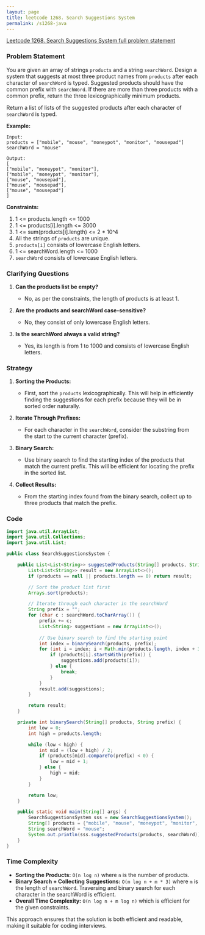 ```yaml
---
layout: page
title: leetcode 1268. Search Suggestions System
permalink: /s1268-java
---
```

[Leetcode 1268. Search Suggestions System full problem statement](https://algoadvance.github.io/algoadvance/l1268)
### Problem Statement

You are given an array of strings `products` and a string `searchWord`. Design a system that suggests at most three product names from `products` after each character of `searchWord` is typed. Suggested products should have the common prefix with `searchWord`. If there are more than three products with a common prefix, return the three lexicographically minimum products.

Return a list of lists of the suggested products after each character of `searchWord` is typed.

**Example:**

```text
Input:
products = ["mobile", "mouse", "moneypot", "monitor", "mousepad"]
searchWord = "mouse"

Output:
[
["mobile", "moneypot", "monitor"],
["mobile", "moneypot", "monitor"],
["mouse", "mousepad"],
["mouse", "mousepad"],
["mouse", "mousepad"]
]
```

**Constraints:**

1. 1 <= products.length <= 1000
2. 1 <= products[i].length <= 3000
3. 1 <= sum(products[i].length) <= 2 * 10^4
4. All the strings of `products` are unique.
5. `products[i]` consists of lowercase English letters.
6. 1 <= searchWord.length <= 1000
7. `searchWord` consists of lowercase English letters.

### Clarifying Questions

1. **Can the products list be empty?** 
   - No, as per the constraints, the length of products is at least 1.

2. **Are the products and searchWord case-sensitive?** 
   - No, they consist of only lowercase English letters.

3. **Is the searchWord always a valid string?**
   - Yes, its length is from 1 to 1000 and consists of lowercase English letters.

### Strategy

1. **Sorting the Products:**
   - First, sort the `products` lexicographically. This will help in efficiently finding the suggestions for each prefix because they will be in sorted order naturally.

2. **Iterate Through Prefixes:**
   - For each character in the `searchWord`, consider the substring from the start to the current character (prefix).

3. **Binary Search:**
   - Use binary search to find the starting index of the products that match the current prefix. This will be efficient for locating the prefix in the sorted list.

4. **Collect Results:**
   - From the starting index found from the binary search, collect up to three products that match the prefix.

### Code

```java
import java.util.ArrayList;
import java.util.Collections;
import java.util.List;

public class SearchSuggestionsSystem {

    public List<List<String>> suggestedProducts(String[] products, String searchWord) {
        List<List<String>> result = new ArrayList<>();
        if (products == null || products.length == 0) return result;

        // Sort the product list first
        Arrays.sort(products);

        // Iterate through each character in the searchWord
        String prefix = "";
        for (char c : searchWord.toCharArray()) {
            prefix += c;
            List<String> suggestions = new ArrayList<>();
            
            // Use binary search to find the starting point
            int index = binarySearch(products, prefix);
            for (int i = index; i < Math.min(products.length, index + 3); i++) {
                if (products[i].startsWith(prefix)) {
                    suggestions.add(products[i]);
                } else {
                    break;
                }
            }
            result.add(suggestions);
        }

        return result;
    }

    private int binarySearch(String[] products, String prefix) {
        int low = 0;
        int high = products.length;

        while (low < high) {
            int mid = (low + high) / 2;
            if (products[mid].compareTo(prefix) < 0) {
                low = mid + 1;
            } else {
                high = mid;
            }
        }

        return low;
    }

    public static void main(String[] args) {
        SearchSuggestionsSystem sss = new SearchSuggestionsSystem();
        String[] products = {"mobile", "mouse", "moneypot", "monitor", "mousepad"};
        String searchWord = "mouse";
        System.out.println(sss.suggestedProducts(products, searchWord));
    }
}
```

### Time Complexity

- **Sorting the Products:** `O(n log n)` where `n` is the number of products.
- **Binary Search + Collecting Suggestions:** `O(m log n + m * 3)` where `m` is the length of `searchWord`. Traversing and binary search for each character in the searchWord is efficient.
- **Overall Time Complexity:** `O(n log n + m log n)` which is efficient for the given constraints.

This approach ensures that the solution is both efficient and readable, making it suitable for coding interviews.